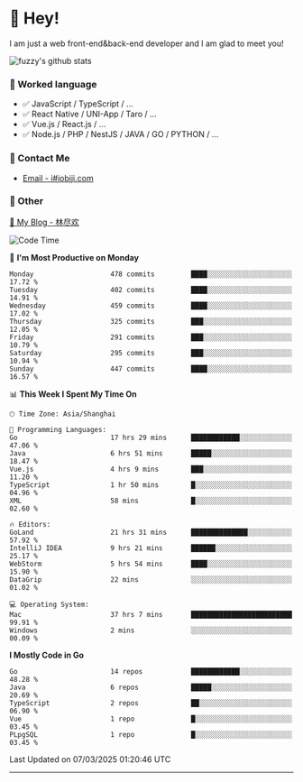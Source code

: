 # 👋 Hey!

I am just a web front-end&back-end developer and I am glad to meet you!

![fuzzy's github stats](https://github-readme-stats.vercel.app/api?username=JaydenForYou&&show_icons=true&&title_color=1abc9c&&icon_color=1abc9c)


### 📝 Worked language

- ✅ JavaScript / TypeScript / ...
- ✅ React Native / UNI-App / Taro / ...
- ✅ Vue.js / React.js / ...
- ✅ Node.js / PHP / NestJS / JAVA / GO / PYTHON / ...

### 📮 Contact Me

- [Email - i#iobiji.com](mailto:i@iobiji.com)


### 🤪 Other

[📌 My Blog - 林尽欢](https://iobiji.com)

<!--START_SECTION:waka-->
![Code Time](http://img.shields.io/badge/Code%20Time-1%2C576%20hrs%2032%20mins-blue)

📅 **I'm Most Productive on Monday** 

```text
Monday                   478 commits         ████░░░░░░░░░░░░░░░░░░░░░   17.72 % 
Tuesday                  402 commits         ████░░░░░░░░░░░░░░░░░░░░░   14.91 % 
Wednesday                459 commits         ████░░░░░░░░░░░░░░░░░░░░░   17.02 % 
Thursday                 325 commits         ███░░░░░░░░░░░░░░░░░░░░░░   12.05 % 
Friday                   291 commits         ███░░░░░░░░░░░░░░░░░░░░░░   10.79 % 
Saturday                 295 commits         ███░░░░░░░░░░░░░░░░░░░░░░   10.94 % 
Sunday                   447 commits         ████░░░░░░░░░░░░░░░░░░░░░   16.57 % 
```


📊 **This Week I Spent My Time On** 

```text
🕑︎ Time Zone: Asia/Shanghai

💬 Programming Languages: 
Go                       17 hrs 29 mins      ████████████░░░░░░░░░░░░░   47.06 % 
Java                     6 hrs 51 mins       █████░░░░░░░░░░░░░░░░░░░░   18.47 % 
Vue.js                   4 hrs 9 mins        ███░░░░░░░░░░░░░░░░░░░░░░   11.20 % 
TypeScript               1 hr 50 mins        █░░░░░░░░░░░░░░░░░░░░░░░░   04.96 % 
XML                      58 mins             █░░░░░░░░░░░░░░░░░░░░░░░░   02.60 % 

🔥 Editors: 
GoLand                   21 hrs 31 mins      ██████████████░░░░░░░░░░░   57.92 % 
IntelliJ IDEA            9 hrs 21 mins       ██████░░░░░░░░░░░░░░░░░░░   25.17 % 
WebStorm                 5 hrs 54 mins       ████░░░░░░░░░░░░░░░░░░░░░   15.90 % 
DataGrip                 22 mins             ░░░░░░░░░░░░░░░░░░░░░░░░░   01.02 % 

💻 Operating System: 
Mac                      37 hrs 7 mins       █████████████████████████   99.91 % 
Windows                  2 mins              ░░░░░░░░░░░░░░░░░░░░░░░░░   00.09 % 
```

**I Mostly Code in Go** 

```text
Go                       14 repos            ████████████░░░░░░░░░░░░░   48.28 % 
Java                     6 repos             █████░░░░░░░░░░░░░░░░░░░░   20.69 % 
TypeScript               2 repos             ██░░░░░░░░░░░░░░░░░░░░░░░   06.90 % 
Vue                      1 repo              █░░░░░░░░░░░░░░░░░░░░░░░░   03.45 % 
PLpgSQL                  1 repo              █░░░░░░░░░░░░░░░░░░░░░░░░   03.45 % 
```




 Last Updated on 07/03/2025 01:20:46 UTC
<!--END_SECTION:waka-->
---
